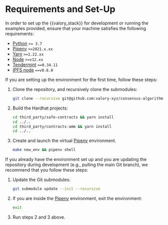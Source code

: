 # Requirements and Set-Up

In order to set up the {{valory_stack}} for development or running the examples provided, ensure that your machine satisfies the following requirements:

- [Python](https://www.python.org/) `>= 3.7`
- [Pipenv](https://pipenv.pypa.io/en/latest/install/) `>=2021.x.xx`
- [Yarn](https://yarnpkg.com/) `>=1.22.xx`
- [Node](https://nodejs.org/) `>=v12.xx`
- [Tendermint](https://docs.tendermint.com/master/introduction/install.html) `==0.34.11`
- [IPFS node](https://docs.ipfs.io/install/command-line/#official-distributions) `==v0.6.0`


If you are setting up the environment for the first time, follow these steps:

1. Clone the repository, and recursively clone the submodules:
      ```bash
      git clone --recursive git@github.com:valory-xyz/consensus-algorithms.git
      ```

2. Build the Hardhat projects:
      ```bash
      cd third_party/safe-contracts && yarn install
      cd ../..
      cd third_party/contracts-amm && yarn install
      cd ../..
      ```

3. Create and launch the virtual [Pipenv](https://pipenv.pypa.io/en/latest/install/) environment.
      ```bash
      make new_env && pipenv shell
      ```

If you already have the environment set up and you are updating the repository during development (e.g., pulling the main Git branch), we recommend that you follow these steps:
1. Update the Git submodules:
      ```bash
      git submodule update --init --recursive
      ```

2. If you are inside the [Pipenv](https://pipenv.pypa.io/en/latest/install/) environment, exit the environment:
      ```bash
      exit
      ```

3. Run steps 2 and 3 above.

